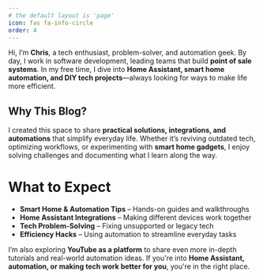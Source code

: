 ```yaml
---
# the default layout is 'page'
icon: fas fa-info-circle
order: 4
---
```


Hi, I’m **Chris**, a tech enthusiast, problem-solver, and automation geek. By day, I work in software development, leading teams that build **point of sale systems**. In my free time, I dive into **Home Assistant, smart home automation, and DIY tech projects**—always looking for ways to make life more efficient.  

## Why This Blog?  
I created this space to share **practical solutions, integrations, and automations** that simplify everyday life. Whether it’s reviving outdated tech, optimizing workflows, or experimenting with **smart home gadgets**, I enjoy solving challenges and documenting what I learn along the way.  

# What to Expect  
- **Smart Home & Automation Tips** – Hands-on guides and walkthroughs  
- **Home Assistant Integrations** – Making different devices work together  
- **Tech Problem-Solving** – Fixing unsupported or legacy tech  
- **Efficiency Hacks** – Using automation to streamline everyday tasks  

I’m also exploring **YouTube as a platform** to share even more in-depth tutorials and real-world automation ideas. If you're into **Home Assistant, automation, or making tech work better for you**, you're in the right place.  


